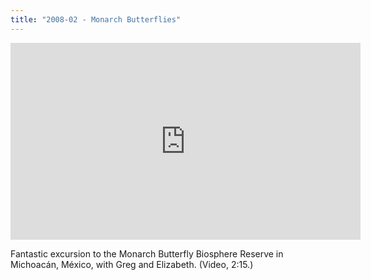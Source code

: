 ```yaml
---
title: "2008-02 - Monarch Butterflies"
---
```


<div class="embed-responsive embed-responsive-16by9">
  <iframe width="560" height="315" src="https://www.youtube.com/embed/pNRdtHTIoYg" frameborder="0" allow="accelerometer; autoplay; encrypted-media; gyroscope; picture-in-picture" allowfullscreen></iframe>
</div>

Fantastic excursion to the Monarch Butterfly Biosphere Reserve in Michoacán, México, with Greg and Elizabeth. (Video, 2:15.)
<!--stackedit_data:
eyJoaXN0b3J5IjpbMTk5NTExNjEyMF19
-->